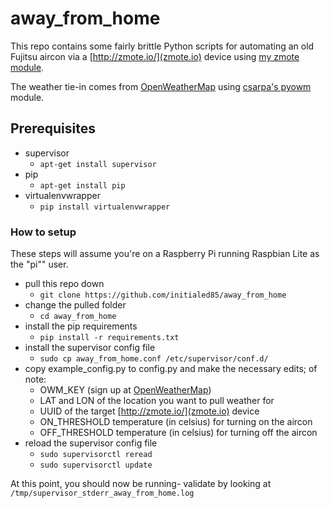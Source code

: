 # away_from_home

This repo contains some fairly brittle Python scripts for automating an old Fujitsu aircon via a 
[http://zmote.io/](zmote.io) device using [my zmote module](https://github.com/initialed85/zmote).

The weather tie-in comes from [OpenWeatherMap](http://www.openweathermap.com/) using 
[csarpa's pyowm](https://github.com/csparpa/pyowm) module.

## Prerequisites

* supervisor
    * ```apt-get install supervisor```
* pip 
    * ```apt-get install pip```
* virtualenvwrapper
    * ```pip install virtualenvwrapper```
    
### How to setup

These steps will assume you're on a Raspberry Pi running Raspbian Lite as the "pi"" user.

* pull this repo down
    * ```git clone https://github.com/initialed85/away_from_home```
* change the pulled folder
    * ```cd away_from_home```
* install the pip requirements
    * ```pip install -r requirements.txt```
* install the supervisor config file
    * ```sudo cp away_from_home.conf /etc/supervisor/conf.d/```
* copy example_config.py to config.py and make the necessary edits; of note:
    * OWM_KEY (sign up at [OpenWeatherMap](http://www.openweathermap.com/))
    * LAT and LON of the location you want to pull weather for
    * UUID of the target [http://zmote.io/](zmote.io) device
    * ON_THRESHOLD temperature (in celsius) for turning on the aircon
    * OFF_THRESHOLD temperature (in celsius) for turning off the aircon
* reload the supervisor config file
    * ```sudo supervisorctl reread```
    * ```sudo supervisorctl update```
    
At this point, you should now be running- validate by looking at ```/tmp/supervisor_stderr_away_from_home.log```
